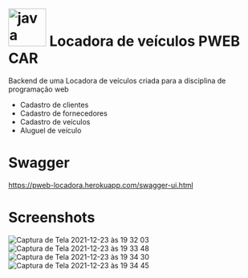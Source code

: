 # <img width="75" alt="java" src="https://user-images.githubusercontent.com/31116694/148868449-2d0c6d44-dc38-477a-be03-413e21f7394e.png"> Locadora de veículos PWEB CAR 

Backend de uma Locadora de veículos criada para a disciplina de programação web 

- Cadastro de clientes
- Cadastro de fornecedores
- Cadastro de veículos
- Aluguel de veículo

# Swagger 
https://pweb-locadora.herokuapp.com/swagger-ui.html

# Screenshots
![Captura de Tela 2021-12-23 às 19 32 03](https://user-images.githubusercontent.com/31116694/147296638-b02601bf-4cde-4a9b-bea7-9be4eee2b6fb.png)
![Captura de Tela 2021-12-23 às 19 33 48](https://user-images.githubusercontent.com/31116694/147296717-537df87a-0fe2-451a-ae83-7b3d9f46059b.png)
![Captura de Tela 2021-12-23 às 19 34 30](https://user-images.githubusercontent.com/31116694/147296774-4136aa33-2651-4715-931b-9381d9b990c3.png)
![Captura de Tela 2021-12-23 às 19 34 45](https://user-images.githubusercontent.com/31116694/147296788-c159eb73-d472-4048-b664-701551c49fa7.png)


